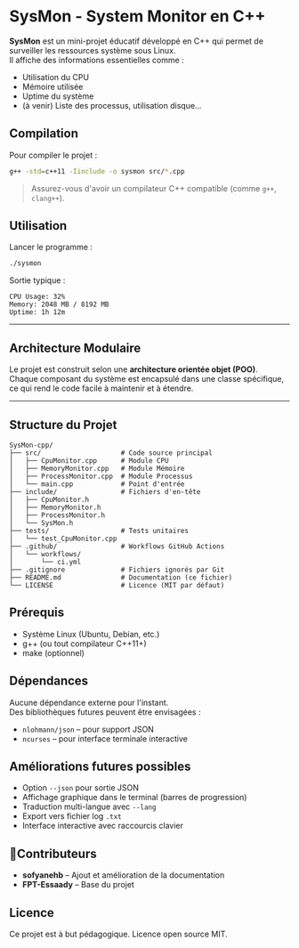 # SysMon - System Monitor en C++

**SysMon** est un mini-projet éducatif développé en C++ qui permet de surveiller les ressources système sous Linux.  
Il affiche des informations essentielles comme :

- Utilisation du CPU
- Mémoire utilisée
- Uptime du système
- (à venir) Liste des processus, utilisation disque...

## Compilation

Pour compiler le projet :

```bash
g++ -std=c++11 -Iinclude -o sysmon src/*.cpp
```

> Assurez-vous d'avoir un compilateur C++ compatible (comme `g++`, `clang++`).

## Utilisation

Lancer le programme :

```bash
./sysmon
```

Sortie typique :

```
CPU Usage: 32%
Memory: 2048 MB / 8192 MB
Uptime: 1h 12m
```

---

## Architecture Modulaire

Le projet est construit selon une **architecture orientée objet (POO)**.  
Chaque composant du système est encapsulé dans une classe spécifique, ce qui rend le code facile à maintenir et à étendre.

---

## Structure du Projet

```plaintext
SysMon-cpp/
├── src/                    # Code source principal
│   ├── CpuMonitor.cpp      # Module CPU
│   ├── MemoryMonitor.cpp   # Module Mémoire
│   ├── ProcessMonitor.cpp  # Module Processus
│   └── main.cpp            # Point d'entrée
├── include/                # Fichiers d'en-tête
│   ├── CpuMonitor.h
│   ├── MemoryMonitor.h
│   ├── ProcessMonitor.h
│   └── SysMon.h
├── tests/                  # Tests unitaires
│   └── test_CpuMonitor.cpp
├── .github/                # Workflows GitHub Actions
│   └── workflows/
│       └── ci.yml
├── .gitignore              # Fichiers ignorés par Git
├── README.md               # Documentation (ce fichier)
└── LICENSE                 # Licence (MIT par défaut)
```

## Prérequis

- Système Linux (Ubuntu, Debian, etc.)
- g++ (ou tout compilateur C++11+)
- make (optionnel)

## Dépendances

Aucune dépendance externe pour l'instant.  
Des bibliothèques futures peuvent être envisagées :

- `nlohmann/json` – pour support JSON
- `ncurses` – pour interface terminale interactive

## Améliorations futures possibles

- Option `--json` pour sortie JSON
- Affichage graphique dans le terminal (barres de progression)
- Traduction multi-langue avec `--lang`
- Export vers fichier log `.txt`
- Interface interactive avec raccourcis clavier

## 👨Contributeurs

- **sofyanehb** – Ajout et amélioration de la documentation
- **FPT-Essaady** – Base du projet

## Licence

Ce projet est à but pédagogique. Licence open source MIT.
